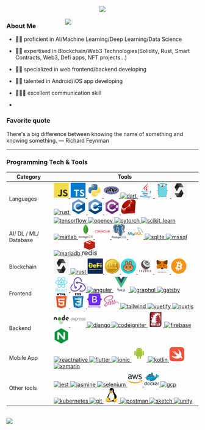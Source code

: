 <p align="center">
  <a href="https://github.com/DenverCoder1/readme-typing-svg"><img src="https://readme-typing-svg.herokuapp.com/?lines=Full-Stack%20Developer;Unity/Unreal%20ETH/SOL%20Engineer;Blockchain%20developer;Debugging%20ProblemSolving&center=true&width=380&height=35"></a>
</p>

<img align="right" src='https://qtcinfotech.com/images/web-development/cms-website-development-service.gif' width="350"/>

### About Me

- 🧑🌱 proficient in AI/Machine Learning/Deep Learning/Data Science

- 🧑‍💻 expertised in Blockchain/Web3 Technologies(Solidity, Rust, Smart Contracts, Web3, Defi apps, NFT projects...)

- 🧑‍🔬 specialized in web frontend/backend developing 

- 🧑🔭 talented in Android/iOS app developing 

- 🧑👨‍💻 excellent communication skill
- 
### Favorite quote
There's a big difference between knowing﻿ the name of something and knowing something. ― Richard Feynman

---
###
### Programming Tech & Tools
| Category  | Tools |
| ----------- | ----------- |
| Languages      | <a href="https://developer.mozilla.org/en-US/docs/Web/JavaScript" title= "javascript" et="_blank"> <img src="https://raw.githubusercontent.com/devicons/devicon/master/icons/javascript/javascript-original.svg" alt="javascript" width="40" height="40"/> </a> <a href="https://www.typescriptlang.org/" title="typescript" target="_blank"> <img src="https://raw.githubusercontent.com/devicons/devicon/master/icons/typescript/typescript-original.svg" alt="typescript" width="40" height="40"/> </a> <a href="https://www.python.org" title= "python" target="_blank"> <img src="https://raw.githubusercontent.com/devicons/devicon/master/icons/python/python-original.svg" alt="python" width="40" height="40"/> </a> <a href="https://www.php.net" title ="php" target="_blank"> <img src="https://raw.githubusercontent.com/devicons/devicon/master/icons/php/php-original.svg" alt="php" width="40" height="40"/> </a> <a href="https://dart.dev" title= "dart" target="_blank"> <img src="https://www.vectorlogo.zone/logos/dartlang/dartlang-icon.svg" alt="dart" width="40" height="40"/> </a> <a href="https://www.java.com" title="java" target="_blank"> <img src="https://raw.githubusercontent.com/devicons/devicon/master/icons/java/java-original.svg" alt="java" width="40" height="40"/> </a><a href="https://golang.org" title="golang" target="_blank"> <img src="https://raw.githubusercontent.com/devicons/devicon/master/icons/go/go-original.svg" alt="go" width="40" height="40"/> </a> <a href="#" title= "solidity" et="_blank"> <img src="https://github.com/kroim/profile/raw/master/icons/icon_solidity.png?raw=true" alt="solidity" width="40" height="40"/> </a> <a href="#" title= "rust" et="_blank"> <img src="https://hftautobot.gallerycdn.vsassets.io/extensions/hftautobot/colorful-light-theme-for-rust-lang/0.0.15/1607430890283/Microsoft.VisualStudio.Services.Icons.Default" alt="rust" width="40" height="40"/> </a>  <a href="https://www.cprogramming.com/" target="_blank"> <img src="https://raw.githubusercontent.com/devicons/devicon/master/icons/c/c-original.svg" alt="c" width="40" height="40"/> </a> <a href="https://www.w3schools.com/cpp/" target="_blank"> <img src="https://raw.githubusercontent.com/devicons/devicon/master/icons/cplusplus/cplusplus-original.svg" alt="cplusplus" width="40" height="40"/> </a> <a href="https://www.w3schools.com/cs/" target="_blank"> <img src="https://raw.githubusercontent.com/devicons/devicon/master/icons/csharp/csharp-original.svg" alt="csharp" width="40" height="40"/> </a>  <a href="https://www.ruby-lang.org/en/" target="_blank" title="ruby"> <img src="https://raw.githubusercontent.com/devicons/devicon/master/icons/ruby/ruby-original.svg" alt="ruby" width="40" height="40"/> </a>     |  
| AI/ DL / ML/ Database    | <a href="https://www.tensorflow.org" title="tensorflow" target="_blank"> <img src="https://www.vectorlogo.zone/logos/tensorflow/tensorflow-icon.svg" alt="tensorflow" width="40" height="40"/> </a> <a href="https://opencv.org/" title="opencv" target="_blank"> <img src="https://www.vectorlogo.zone/logos/opencv/opencv-icon.svg" alt="opencv" width="40" height="40"/> </a> <a href="https://pytorch.org/" title ="pythorch" target="_blank"> <img src="https://www.vectorlogo.zone/logos/pytorch/pytorch-icon.svg" alt="pytorch" width="40" height="40"/> </a> <a href="https://scikit-learn.org/" title="scikit-learn" target="_blank"> <img src="https://upload.wikimedia.org/wikipedia/commons/0/05/Scikit_learn_logo_small.svg" alt="scikit_learn" width="40" height="40"/> </a>  <a href="https://www.mathworks.com/" target="_blank" title="matlab"> <img src="https://upload.wikimedia.org/wikipedia/commons/2/21/Matlab_Logo.png" alt="matlab" width="40" height="40"/> </a> <a href="https://www.mongodb.com/" title="mongodb" target="_blank"> <img src="https://raw.githubusercontent.com/devicons/devicon/master/icons/mongodb/mongodb-original-wordmark.svg" alt="mongodb" width="40" height="40"/> </a> <a href="https://www.oracle.com/" title="oracle" target="_blank"> <img src="https://raw.githubusercontent.com/devicons/devicon/master/icons/oracle/oracle-original.svg" alt="oracle" width="40" height="40"/> </a> <a href="https://www.postgresql.org" title="postgresql" target="_blank"> <img src="https://raw.githubusercontent.com/devicons/devicon/master/icons/postgresql/postgresql-original-wordmark.svg" alt="postgresql" width="40" height="40"/> </a>  <a href="https://www.mysql.com/" title="mysql" target="_blank"> <img src="https://raw.githubusercontent.com/devicons/devicon/master/icons/mysql/mysql-original-wordmark.svg" alt="mysql" width="40" height="40"/> </a>   <a href="https://www.sqlite.org/" title="sqlite" target="_blank"> <img src="https://www.vectorlogo.zone/logos/sqlite/sqlite-icon.svg" alt="sqlite" width="40" height="40"/> </a>  <a href="https://www.microsoft.com/en-us/sql-server" target="_blank" title="ms-sql"> <img src="https://www.svgrepo.com/show/303229/microsoft-sql-server-logo.svg" alt="mssql" width="40" height="40"/> </a>  <a href="https://mariadb.org/" title="mariaDB" target="_blank"> <img src="https://www.vectorlogo.zone/logos/mariadb/mariadb-icon.svg" alt="mariadb" width="40" height="40"/> </a>  <a href="https://redis.io" target="_blank"> <img src="https://raw.githubusercontent.com/devicons/devicon/master/icons/redis/redis-original-wordmark.svg" alt="redis" width="40" height="40"/> </a>         |
| Blockchain   |  <a href="#" title= "solidity" et="_blank"> <img src="https://github.com/kroim/profile/raw/master/icons/icon_solidity.png?raw=true" alt="solidity" width="40" height="40"/> </a>  <a href="#" title= "rust" et="_blank"> <img src="https://hftautobot.gallerycdn.vsassets.io/extensions/hftautobot/colorful-light-theme-for-rust-lang/0.0.15/1607430890283/Microsoft.VisualStudio.Services.Icons.Default" alt="rust" width="40" height="40"/> </a>  <a href="#" title="Defi" target="_blank"> <img src="https://github.com/kroim/profile/raw/master/icons/icon_defi.png?raw=true" alt="Defi" width="40" height="40"/> </a>  <a href="#" title="NFT" target="_blank"> <img src="https://github.com/kroim/profile/raw/master/icons/icon_nft.png?raw=true" alt="NFT" width="40" height="40"/> </a>  <a href="#" title="pancake" target="_blank"> <img src="https://github.com/kroim/profile/raw/master/icons/icon_pancake.png?raw=true" alt="pancake" width="40" height="40"/> </a>  <a href="#" title="truffle" target="_blank"> <img src="https://github.com/kroim/profile/raw/master/icons/icon_truffle.png?raw=true" alt="truffle" width="40" height="40"/> </a>  <a href="#" title="metamask" target="_blank"> <img src="https://github.com/kroim/profile/raw/master/icons/icon_metamask.png?raw=true" alt="metamask" width="40" height="40"/> </a>   <a href="#" title="bitcoin" target="_blank"> <img src="https://github.com/kroim/profile/raw/master/icons/icon_bitcoin.png?raw=true" alt="bitcoin" width="40" height="40"/> </a>     |
| Frontend   | <a href="https://reactjs.org/" title="reactjs" get="_blank"> <img src="https://raw.githubusercontent.com/devicons/devicon/master/icons/react/react-original-wordmark.svg" alt="react" width="40" height="40"/> </a>  <a href="https://redux.js.org" title="redux" target="_blank"> <img src="https://raw.githubusercontent.com/devicons/devicon/master/icons/redux/redux-original.svg" alt="redux" width="40" height="40"/> </a> <a href="https://angular.io" target="_blank" title="angular"> <img src="https://angular.io/assets/images/logos/angular/angular.svg" alt="angular" width="40" height="40"/> </a><a href="https://vuejs.org/" title="vuejs" target="_blank"> <img src="https://raw.githubusercontent.com/devicons/devicon/master/icons/vuejs/vuejs-original-wordmark.svg" alt="vuejs" width="40" height="40"/> </a> <a href="https://graphql.org" title="graphql" target="_blank"> <img src="https://www.vectorlogo.zone/logos/graphql/graphql-icon.svg" alt="graphql" width="40" height="40"/> </a> <a href="https://www.gatsbyjs.com/" title="gatsbyjs" target="_blank"> <img src="https://www.vectorlogo.zone/logos/gatsbyjs/gatsbyjs-icon.svg" alt="gatsby" width="40" height="40"/> </a>  <a href="https://www.w3.org/html/" title="html5" target="_blank"> <img src="https://raw.githubusercontent.com/devicons/devicon/master/icons/html5/html5-original-wordmark.svg" alt="html5" width="40" height="40"/> </a> </a> <a href="https://www.w3schools.com/css/" title="css3" target="_blank"> <img src="https://raw.githubusercontent.com/devicons/devicon/master/icons/css3/css3-original-wordmark.svg" alt="css3" width="40" height="40"/> </a>  <a href="https://getbootstrap.com" title= "bootstrap" target="_blank"> <img src="https://raw.githubusercontent.com/devicons/devicon/master/icons/bootstrap/bootstrap-plain-wordmark.svg" alt="bootstrap" width="40" height="40"/></a> <a href="https://sass-lang.com" title= "sass" target="_blank"> <img src="https://raw.githubusercontent.com/devicons/devicon/master/icons/sass/sass-original.svg" alt="sass" width="40" height="40"/> </a> <a href="https://tailwindcss.com/" target="_blank" title="tailwind"> <img src="https://www.vectorlogo.zone/logos/tailwindcss/tailwindcss-icon.svg" alt="tailwind" width="40" height="40"/> </a> <a href="https://vuetifyjs.com/en/" title="vuetifyjs" target="_blank"> <img src="https://bestofjs.org/logos/vuetify.svg" alt="vuetify" width="40" height="40"/> </a> <a href="https://nuxtjs.org/" title="nuxtjs" target="_blank"> <img src="https://www.vectorlogo.zone/logos/nuxtjs/nuxtjs-icon.svg" alt="nuxtjs" width="40" height="40"/> </a>      |
| Backend   | <a href="https://nodejs.org" title="nodejs" target="_blank"> <img src="https://raw.githubusercontent.com/devicons/devicon/master/icons/nodejs/nodejs-original-wordmark.svg" alt="nodejs" width="40" height="40"/> </a>  <a href="https://expressjs.com" title="expressjs" target="_blank"> <img src="https://raw.githubusercontent.com/devicons/devicon/master/icons/express/express-original-wordmark.svg" alt="express" width="40" height="40"/> </a> <a href="https://www.djangoproject.com/" target="_blank" title="django"> <img src="https://cdn.icon-icons.com/icons2/2107/PNG/512/file_type_django_icon_130645.png" alt="django" width="40" height="40"/> </a> <a href="https://codeigniter.com" target="_blank" title="codeigniter"> <img src="https://cdn.worldvectorlogo.com/logos/codeigniter.svg" alt="codeigniter" width="40" height="40"/> </a>  <a href="https://rubyonrails.org" target="_blank" title="ruby on rail"> <img src="https://raw.githubusercontent.com/devicons/devicon/master/icons/rails/rails-original-wordmark.svg" alt="rails" width="40" height="40"/> </a>  <a href="https://firebase.google.com/" title="firebase" target="_blank"> <img src="https://www.vectorlogo.zone/logos/firebase/firebase-icon.svg" alt="firebase" width="40" height="40"/> </a>  <a href="https://www.nginx.com" title= "nginx" target="_blank"> <img src="https://raw.githubusercontent.com/devicons/devicon/master/icons/nginx/nginx-original.svg" alt="nginx" width="40" height="40"/> </a>        |
| Mobile App   | <a href="https://reactnative.dev/" title="react native" target="_blank"> <img src="https://reactnative.dev/img/header_logo.svg" alt="reactnative" width="40" height="40"/> </a>  <a href="https://flutter.dev" title="flutter" target="_blank"> <img src="https://www.vectorlogo.zone/logos/flutterio/flutterio-icon.svg" alt="flutter" width="40" height="40"/> </a> <a href="https://ionicframework.com" title="ionic" target="_blank"> <img src="https://upload.wikimedia.org/wikipedia/commons/d/d1/Ionic_Logo.svg" alt="ionic" width="40" height="40"/> </a> <a href="https://developer.android.com" target="_blank" title="android"> <img src="https://raw.githubusercontent.com/devicons/devicon/master/icons/android/android-original-wordmark.svg" alt="android" width="40" height="40"/> </a> <a href="https://kotlinlang.org" target="_blank" title="kotlin"> <img src="https://www.vectorlogo.zone/logos/kotlinlang/kotlinlang-icon.svg" alt="kotlin" width="40" height="40"/> </a> <a href="https://developer.apple.com/swift/" target="_blank" title="swift"> <img src="https://raw.githubusercontent.com/devicons/devicon/master/icons/swift/swift-original.svg" alt="swift" width="40" height="40"/> </a><a href="https://dotnet.microsoft.com/apps/xamarin" target="_blank" title="xamarin"> <img src="https://raw.githubusercontent.com/detain/svg-logos/780f25886640cef088af994181646db2f6b1a3f8/svg/xamarin.svg" alt="xamarin" width="40" height="40"/> </a>|
| Other tools   | <a href="https://jestjs.io" title="jestjs" target="_blank"> <img src="https://www.vectorlogo.zone/logos/jestjsio/jestjsio-icon.svg" alt="jest" width="40" height="40"/> </a> <a href="https://jasmine.github.io/" title="jasmine" target="_blank"> <img src="https://www.vectorlogo.zone/logos/jasmine/jasmine-icon.svg" alt="jasmine" width="40" height="40"/> </a>  <a href="https://www.selenium.dev" title="selenium" target="_blank"> <img src="https://raw.githubusercontent.com/detain/svg-logos/780f25886640cef088af994181646db2f6b1a3f8/svg/selenium-logo.svg" alt="selenium" width="40" height="40"/> </a>  <a href="https://aws.amazon.com" title="AWS" target="_blank"> <img src="https://raw.githubusercontent.com/devicons/devicon/master/icons/amazonwebservices/amazonwebservices-original-wordmark.svg" alt="aws" width="40" height="40"/> </a> <a href="https://www.docker.com/" title="docker" target="_blank"> <img src="https://raw.githubusercontent.com/devicons/devicon/master/icons/docker/docker-original-wordmark.svg" alt="docker" width="40" height="40"/> </a> <a href="https://cloud.google.com" target="_blank"> <img src="https://www.vectorlogo.zone/logos/google_cloud/google_cloud-icon.svg" alt="gcp" width="40" height="40"/> </a> <a href="https://kubernetes.io" target="_blank"> <img src="https://www.vectorlogo.zone/logos/kubernetes/kubernetes-icon.svg" alt="kubernetes" width="40" height="40"/> </a>  <a href="https://git-scm.com/" title="git" target="_blank"> <img src="https://www.vectorlogo.zone/logos/git-scm/git-scm-icon.svg" alt="git" width="40" height="40"/> </a>  <a href="https://www.linux.org/" target="_blank"> <img src="https://raw.githubusercontent.com/devicons/devicon/master/icons/linux/linux-original.svg" alt="linux" width="40" height="40"/> </a>  <a href="https://postman.com" title="postman" target="_blank"> <img src="https://www.vectorlogo.zone/logos/getpostman/getpostman-icon.svg" alt="postman" width="40" height="40"/> </a> <a href="https://www.sketch.com/" target="_blank"> <img src="https://www.vectorlogo.zone/logos/sketchapp/sketchapp-icon.svg" alt="sketch" width="40" height="40"/> </a> <a href="https://unity.com/" title="unity3D" target="_blank"> <img src="https://www.vectorlogo.zone/logos/unity3d/unity3d-icon.svg" alt="unity" width="40" height="40"/> </a>  
<br clear="both" />

<a href="https://github.com/ryo-ma/github-profile-trophy">
  <img width=800 src="https://github-profile-trophy.vercel.app/?username=ryo-ma&column=10&theme=gruvbox&no-frame=true"/>
</a>

###


